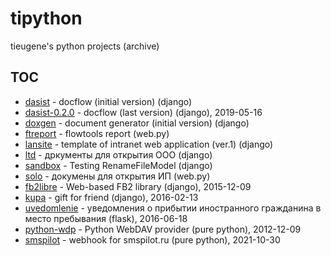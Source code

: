# tipython

tieugene's python projects (archive)

## TOC

- [dasist](dasist) - docflow (initial version) (django)
- [dasist-0.2.0](dasist-0.2.0) - docflow (last version) (django), 2019-05-16
- [doxgen](doxgen) - document generator (initial version) (django)
- [ftreport](ftreport) - flowtools report (web.py)
- [lansite](lansite) - template of intranet web application (ver.1) (django)
- [ltd](ltd) - дркументы для открытия ООО (django)
- [sandbox](sandbox) - Testing RenameFileModel (django)
- [solo](solo) - докумены для открытия ИП (web.py)
- [fb2libre](fb2libre) - Web-based FB2 library (django), 2015-12-09
- [kupa](kupa) - gift for friend (django), 2016-02-13
- [uvedomlenie](uvedomlenie) - уведомления о прибытии иностранного гражданина в место пребывания (flask), 2016-06-18
- [python-wdp](python-wdp) - Python WebDAV provider (pure python), 2012-12-09
- [smspilot](smspilot) - webhook for smspilot.ru (pure python), 2021-10-30
